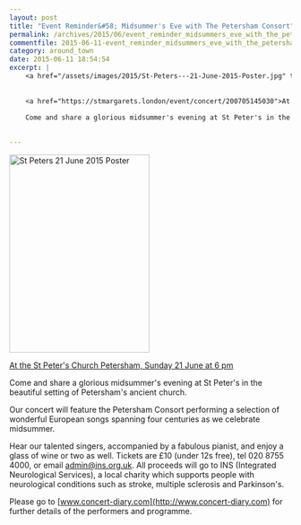 ```yaml
---
layout: post
title: "Event Reminder&#58; Midsummer's Eve with The Petersham Consort"
permalink: /archives/2015/06/event_reminder_midsummers_eve_with_the_petersham_c.html
commentfile: 2015-06-11-event_reminder_midsummers_eve_with_the_petersham_c
category: around_town
date: 2015-06-11 18:54:54
excerpt: |
    <a href="/assets/images/2015/St-Peters---21-June-2015-Poster.jpg" title="See larger version of - St Peters   21 June 2015 Poster"><img src="/assets/images/2015/St-Peters---21-June-2015-Poster_thumb.jpg" width="150" height="212" alt="St Peters   21 June 2015 Poster" class="photo right" /></a>
    
    
    <a href="https://stmargarets.london/event/concert/200705145030">At the St Peter's Church Petersham, Sunday 21 June at 6 pm</a>
    
    Come and share a glorious midsummer's evening at St Peter's in the beautiful setting of Petersham's ancient church.
    

---
```


<a href="/assets/images/2015/St-Peters---21-June-2015-Poster.jpg" title="See larger version of - St Peters   21 June 2015 Poster"><img src="/assets/images/2015/St-Peters---21-June-2015-Poster_thumb.jpg" width="250" height="353" alt="St Peters   21 June 2015 Poster" class="photo right" /></a>

[At the St Peter's Church Petersham, Sunday 21 June at 6 pm](https://stmargarets.london/event/concert/200705145030)

Come and share a glorious midsummer's evening at St Peter's in the beautiful setting of Petersham's ancient church.

Our concert will feature the Petersham Consort performing a selection of wonderful European songs spanning four centuries as we celebrate midsummer.

Hear our talented singers, accompanied by a fabulous pianist, and enjoy a glass of wine or two as well. Tickets are £10 (under 12s free), tel 020 8755 4000, or email <admin@ins.org.uk>. All proceeds will go to INS (Integrated Neurological Services), a local charity which supports people with neurological conditions such as stroke, multiple sclerosis and Parkinson's.

Please go to [www.concert-diary.com](http://www.concert-diary.com) for further details of the performers and programme.

